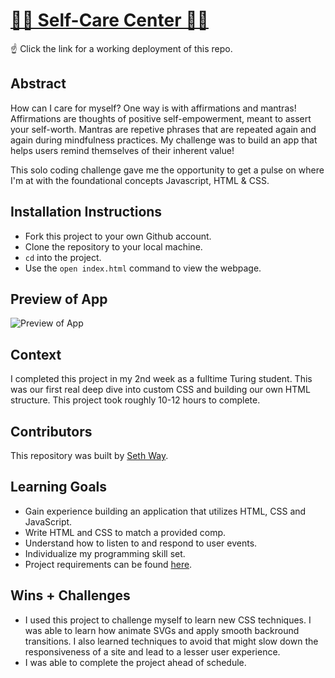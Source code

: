 # [🧘‍♂️ Self-Care Center 🧘‍♀️](https://seth-way.github.io/self-care-center/)

☝️ Click the link for a working deployment of this repo.

## Abstract

How can I care for myself? One way is with affirmations and mantras!
Affirmations are thoughts of positive self-empowerment, meant to assert your self-worth.
Mantras are repetive phrases that are repeated again and again during mindfulness practices. My challenge was to build an app that helps users remind themselves of their inherent value!

This solo coding challenge gave me the opportunity to get a pulse on where I'm at with the foundational concepts Javascript, HTML & CSS.

## Installation Instructions

[//]: <> (What steps does a person have to take to get your app cloned down and running?)

- Fork this project to your own Github account.
- Clone the repository to your local machine.
- `cd` into the project.
- Use the `open index.html` command to view the webpage.

## Preview of App

![Preview of App](https://imgur.com/EXzjh3O.gif)

## Context

I completed this project in my 2nd week as a fulltime Turing student. This was our first real deep dive into custom CSS and building our own HTML structure. This project took roughly 10-12 hours to complete.

## Contributors

This repository was built by [Seth Way](https://github.com/seth-way).

## Learning Goals

- Gain experience building an application that utilizes HTML, CSS and JavaScript.
- Write HTML and CSS to match a provided comp.
- Understand how to listen to and respond to user events.
- Individualize my programming skill set.
- Project requirements can be found [here](https://frontend.turing.edu/projects/module-1/self-care-center.html).

## Wins + Challenges

- I used this project to challenge myself to learn new CSS techniques. I was able to learn how animate SVGs and apply smooth backround transitions. I also learned techniques to avoid that might slow down the responsiveness of a site and lead to a lesser user experience.
- I was able to complete the project ahead of schedule.
